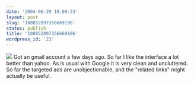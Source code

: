 ```yaml
---
date: '2004-06-29 10:09:33'
layout: post
slug: '108852897356669196'
status: publish
title: '108852897356669196'
wordpress_id: '23'
---
```


[![](http://photos1.blogger.com/img/248/1104/320/Fullscreen%20capture%206%2029%202004%2010%2006%2050.jpg)](http://photos1.blogger.com/img/248/1104/1024/Fullscreen%20capture%206%2029%202004%2010%2006%2050.jpg)
Got an gmail account a few days ago.  So far I like the interface a lot better than yahoo.  As is usual with Google it is very clean and uncluttered.  So far the targeted ads are unobjectionable, and the "related links" might actually be useful. 
